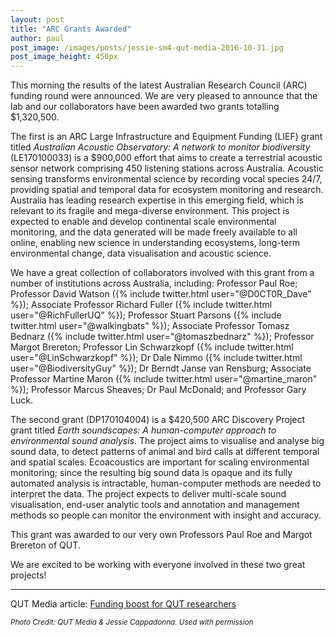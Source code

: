 ```yaml
---
layout: post
title: "ARC Grants Awarded"
author: paul
post_image: /images/posts/jessie-sm4-qut-media-2016-10-31.jpg
post_image_height: 450px
---
```


This morning the results of the latest Australian Research Council (ARC) funding
round were announced. We are very pleased to announce that the lab and our 
collaborators have been awarded two grants totalling $1,320,500.

The first is an ARC Large Infrastructure and Equipment Funding (LIEF) grant 
titled _Australian Acoustic Observatory: A network to monitor biodiversity_
(LE170100033) is a $900,000 effort that aims to create a terrestrial acoustic 
sensor network comprising 450 listening stations across Australia.
Acoustic sensing transforms environmental science by recording vocal species 
24/7, providing spatial and temporal data for ecosystem monitoring and research.
Australia has leading research expertise in this emerging field, which is 
relevant to its fragile and mega-diverse environment. This project is expected
to enable and develop continental scale environmental monitoring, and the data
generated will be made freely available to all online, enabling new science in 
understanding ecosystems, long-term environmental change, data visualisation 
and acoustic science.

We have a great collection of collaborators involved with this grant from a 
number of institutions across Australia, including: 
Professor Paul Roe; 
Professor David Watson ({% include twitter.html user="@D0CT0R_Dave" %}); 
Associate Professor Richard Fuller ({% include twitter.html user="@RichFullerUQ" %}); 
Professor Stuart Parsons ({% include twitter.html user="@walkingbats" %}); 
Associate Professor Tomasz Bednarz ({% include twitter.html user="@tomaszbednarz" %}); 
Professor Margot Brereton; 
Professor Lin Schwarzkopf ({% include twitter.html user="@LinSchwarzkopf" %}); 
Dr Dale Nimmo ({% include twitter.html user="@BiodiversityGuy" %}); 
Dr Berndt Janse van Rensburg; 
Associate Professor Martine Maron ({% include twitter.html user="@martine_maron" %});
Professor Marcus Sheaves; 
Dr Paul McDonald; and
Professor Gary Luck.

The second grant (DP170104004) is a $420,500 ARC Discovery Project grant 
titled _Earth soundscapes: A human-computer approach to environmental sound 
analysis_. The project  aims to visualise and analyse big sound data, to detect 
patterns of animal and bird calls at different temporal and spatial scales. 
Ecoacoustics are important for scaling environmental monitoring; since the 
resulting big sound data is opaque and its fully automated analysis is 
intractable, human-computer methods are needed to interpret the data. The 
project expects to deliver multi-scale sound visualisation, end-user analytic 
tools and annotation and management methods so people can monitor the 
environment with insight and accuracy.

This grant was awarded to our very own Professors Paul Roe and Margot Brereton 
of QUT.

We are excited to be working with everyone involved in these two great projects!

---

QUT Media article: [Funding boost for QUT researchers](https://www.qut.edu.au/news/news?news-id=111276)

<em><small>Photo Credit: QUT Media & Jessie Cappadonna. Used with permission</small></em>
